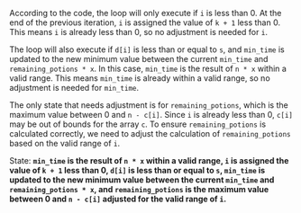 According to the code, the loop will only execute if `i` is less than 0. At the end of the previous iteration, `i` is assigned the value of `k + 1` less than 0. This means `i` is already less than 0, so no adjustment is needed for `i`. 

The loop will also execute if `d[i]` is less than or equal to `s`, and `min_time` is updated to the new minimum value between the current `min_time` and `remaining_potions * x`. In this case, `min_time` is the result of `n * x` within a valid range. This means `min_time` is already within a valid range, so no adjustment is needed for `min_time`.

The only state that needs adjustment is for `remaining_potions`, which is the maximum value between 0 and `n - c[i]`. Since `i` is already less than 0, `c[i]` may be out of bounds for the array `c`. To ensure `remaining_potions` is calculated correctly, we need to adjust the calculation of `remaining_potions` based on the valid range of `i`.

State: **`min_time` is the result of `n * x` within a valid range, `i` is assigned the value of `k + 1` less than 0, `d[i]` is less than or equal to `s`, `min_time` is updated to the new minimum value between the current `min_time` and `remaining_potions * x`, and `remaining_potions` is the maximum value between 0 and `n - c[i]` adjusted for the valid range of `i`.**